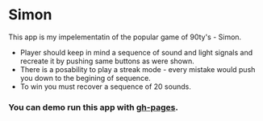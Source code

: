 # Simon

This app is my impelementatin of the popular game of 90ty's - Simon.

- Player should keep in mind a sequence of sound and light signals and recreate it by pushing same buttons as were shown.
- There is a posability to play a streak mode - every mistake would push you down to the begining of sequence.
- To win you must recover a sequence of 20 sounds.

### You can demo run this app with [gh-pages](http://lempiy.github.io/simon).

